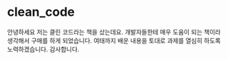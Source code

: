 # clean_code
안녕하세요 저는 클린 코드라는 책을 샀는데요.
개발자들한테 매우 도움이 되는 책이라 생각해서
구매를 하게 되었습니다.
여태까지 배운 내용을 토대로
과제를 열심히 하도록
노력하겠습니다.
감사합니다.
